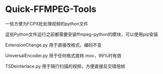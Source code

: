 # Quick-FFMPEG-Tools

一些方便为FCPX批处理视频的python文件

这些Python文件运行之前都需要安装ffmpeg-python的模块，可以使用pip安装


ExtensionChange.py 用于直接改格式，编码不变

UniversalEncoder.py 用于任何格式直转.mov，99%时有效

TSDeinterlace.py 用于隔行扫描的视频，方便直接反交错倍帧

